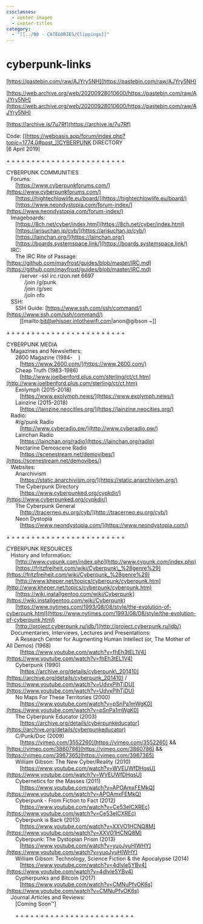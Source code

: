 ```yaml
---
cssclasses:
  - center-images
  - center-titles
category:
  - "[[../00 - CATEGORIES/Clippings]]"
---
```



# cyberpunk-links

[https://pastebin.com/raw/AJYry5NH](https://pastebin.com/raw/AJYry5NH)

[https://web.archive.org/web/20200928010600/https://pastebin.com/raw/AJYry5NH](https://web.archive.org/web/20200928010600/https://pastebin.com/raw/AJYry5NH)

[https://archive.is/7u7Rf](https://archive.is/7u7Rf)

Code: [[https://weboasis.app/forum/index.php?topic=1774.0#post_]]CYBERPUNK DIRECTORY  
\[6 April 2019\]

\+ + + + + + + + + + + + + + + + + + + + + + + +

CYBERPUNK COMMUNITIES  
   Forums:  
      [https://www.cyberpunkforums.com/](https://www.cyberpunkforums.com/)  
      [https://hightechlowlife.eu/board/](https://hightechlowlife.eu/board/)  
      [https://www.neondystopia.com/forum-index/](https://www.neondystopia.com/forum-index/)  
   Imageboards:  
      [https://8ch.net/cyber/index.html](https://8ch.net/cyber/index.html)  
      [https://arisuchan.jp/cyb/](https://arisuchan.jp/cyb/)  
      [https://lainchan.org/](https://lainchan.org/)  
      [https://boards.systemspace.link/](https://boards.systemspace.link/)  
   IRC:  
      The IRC Rite of Passage: [https://github.com/mayfrost/guides/blob/master/IRC.md](https://github.com/mayfrost/guides/blob/master/IRC.md)  
         /server -ssl irc.rizon.net 6697  
            /join /g/punk  
            /join /g/sec  
            /join nfo  
   SSH:  
      SSH Guide: [https://www.ssh.com/ssh/command/](https://www.ssh.com/ssh/command/)  
         \[[mailto:bit@whisper.intothewifi.com|anon@gibson ~\]]

\+ + + + + + + + + + + + + + + + + + + + + + + +

CYBERPUNK MEDIA  
   Magazines and Newsletters:  
      2600 Magazine (1984-&nbsp; &nbsp; )  
         [https://www.2600.com/](https://www.2600.com/)  
      Cheap Truth (1983-1986)  
         [http://www.joelbenford.plus.com/sterling/ct/ct.htm](http://www.joelbenford.plus.com/sterling/ct/ct.htm)  
      Exolymph (2015-2018)  
         [https://www.exolymph.news/](https://www.exolymph.news/)  
      Lainzine (2015-2018)  
         [https://lainzine.neocities.org/](https://lainzine.neocities.org/)  
   Radio:  
      #/g/punk Radio  
         [http://www.cyberadio.pw/](http://www.cyberadio.pw/)  
      Lainchan Radio  
         [https://lainchan.org/radio](https://lainchan.org/radio)  
      Nectarine Demoscene Radio  
         [https://scenestream.net/demovibes/](https://scenestream.net/demovibes/)  
   Websites:  
      Anarchivism  
         [https://static.anarchivism.org/](https://static.anarchivism.org/)  
      The Cyberpunk Directory  
         [https://www.cyberpunked.org/cypkdir/](https://www.cyberpunked.org/cypkdir/)  
      The Cyberpunk General  
         [http://tracerneo.eu.org/cyb/](http://tracerneo.eu.org/cyb/)  
      Neon Dystopia  
         [https://www.neondystopia.com/](https://www.neondystopia.com/)

\+ + + + + + + + + + + + + + + + + + + + + + + +

CYBERPUNK RESOURCES  
   History and Information:  
      [http://www.cypunk.com/index.php](http://www.cypunk.com/index.php)  
      [https://fritzfreiheit.com/wiki/Cyberpunk\_%28genre%29](https://fritzfreiheit.com/wiki/Cyberpunk_%28genre%29)  
      [http://www.kheper.net/topics/cyberpunk/cyberpunk.htm](http://www.kheper.net/topics/cyberpunk/cyberpunk.htm)  
      [https://wiki.installgentoo.com/wiki/Cyberpunk](https://wiki.installgentoo.com/wiki/Cyberpunk)  
      [https://www.nytimes.com/1993/08/08/style/the-evolution-of-cyberpunk.html](https://www.nytimes.com/1993/08/08/style/the-evolution-of-cyberpunk.html)  
      [http://project.cyberpunk.ru/idb/](http://project.cyberpunk.ru/idb/)  
   Documentaries, Interviews, Lectures and Presentations:  
      A Research Center for Augmenting Human Intellect (or, The Mother of All Demos) (1968)  
         [https://www.youtube.com/watch?v=fhEh3tEL1V4](https://www.youtube.com/watch?v=fhEh3tEL1V4)  
      Cyberpunk (1990)  
         [https://archive.org/details/cyberpunk\_201410](https://archive.org/details/cyberpunk_201410) / [https://www.youtube.com/watch?v=UdvxPlhTjDU](https://www.youtube.com/watch?v=UdvxPlhTjDU)  
      No Maps For These Territories (2000)  
         [https://www.youtube.com/watch?v=pSnPa1mWgK0](https://www.youtube.com/watch?v=pSnPa1mWgK0)  
      The Cyberpunk Educator (2003)  
         [https://archive.org/details/cyberpunkeducator](https://archive.org/details/cyberpunkeducator)  
      C/Punk/Doc (2009)  
         [https://vimeo.com/3552260](https://vimeo.com/3552260) &amp;&amp; [https://vimeo.com/3860786](https://vimeo.com/3860786) &amp;&amp; [https://vimeo.com/3967365](https://vimeo.com/3967365)  
      William Gibson: The New Cyber/Reality (2010)  
         [https://www.youtube.com/watch?v=WVEUWfDHqsU](https://www.youtube.com/watch?v=WVEUWfDHqsU)  
      Cybernetics for the Masses (2011)  
         [https://www.youtube.com/watch?v=APOAmxFEMkQ](https://www.youtube.com/watch?v=APOAmxFEMkQ)  
      Cyberpunk - From Fiction to Fact (2012)  
         [https://www.youtube.com/watch?v=Ce53eICXREc](https://www.youtube.com/watch?v=Ce53eICXREc)  
      Cyberpunk is Back (2013)  
         [https://www.youtube.com/watch?v=XXVO1HCNQ8M](https://www.youtube.com/watch?v=XXVO1HCNQ8M)  
      Cyberpunk: The Dystopian Prism (2013)  
         [https://www.youtube.com/watch?v=yuoJyuHIWHY](https://www.youtube.com/watch?v=yuoJyuHIWHY)  
      William Gibson: Technology, Science Fiction &amp; the Apocalypse (2014)  
         [https://www.youtube.com/watch?v=4dlvle5YBv4](https://www.youtube.com/watch?v=4dlvle5YBv4)  
      Cypherpunks and Bitcoin (2017)  
         [https://www.youtube.com/watch?v=CMNuPfvOK6s](https://www.youtube.com/watch?v=CMNuPfvOK6s)  
   Journal Articles and Reviews:  
      \[Coming Soon™\]

      + + + + + + + + + + + + + + + + + + + + + + + +
